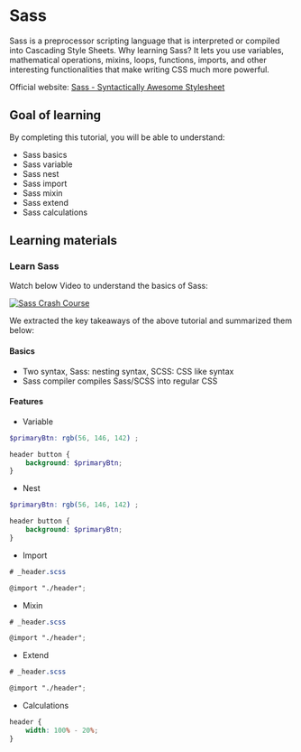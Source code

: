 # Sass
Sass is a preprocessor scripting language that is interpreted or compiled into Cascading Style Sheets. Why learning Sass? It lets you use variables, mathematical operations, mixins, loops, functions, imports, and other interesting functionalities that make writing CSS much more powerful.

Official website: [Sass - Syntactically Awesome Stylesheet](https://sass-lang.com)

## Goal of learning
By completing this tutorial, you will be able to understand:
- Sass basics
- Sass variable
- Sass nest
- Sass import
- Sass mixin
- Sass extend
- Sass calculations

## Learning materials
### Learn Sass
Watch below Video to understand the basics of Sass:

[![Sass Crash Course](https://img.youtube.com/vi/Zz6eOVaaelI/0.jpg)](https://www.youtube.com/watch?v=Zz6eOVaaelI)

We extracted the key takeaways of the above tutorial and summarized them below:

#### Basics
- Two syntax, Sass: nesting syntax, SCSS: CSS like syntax
- Sass compiler compiles Sass/SCSS into regular CSS

#### Features
- Variable
```scss
$primaryBtn: rgb(56, 146, 142) ;

header button {
	background: $primaryBtn;
}
```

- Nest
```scss
$primaryBtn: rgb(56, 146, 142) ;

header button {
	background: $primaryBtn;
}
```

- Import
```scss
# _header.scss

@import "./header";
```

- Mixin
```scss
# _header.scss

@import "./header";

```

- Extend
```scss
# _header.scss

@import "./header";
```

- Calculations
```scss
header {
	width: 100% - 20%;
}
```